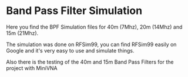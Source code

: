 # Band Pass Filter Simulation

Here you find the BPF Simulation files for 40m (7Mhz), 20m (14Mhz) and 15m (21Mhz).

The simulation was done on RFSim99, you can find RFSim99 easily on Google and it's very easy to use and simulate things.

Also there is the testing of the 40m and 15m Band Pass Filters for the project with MiniVNA
